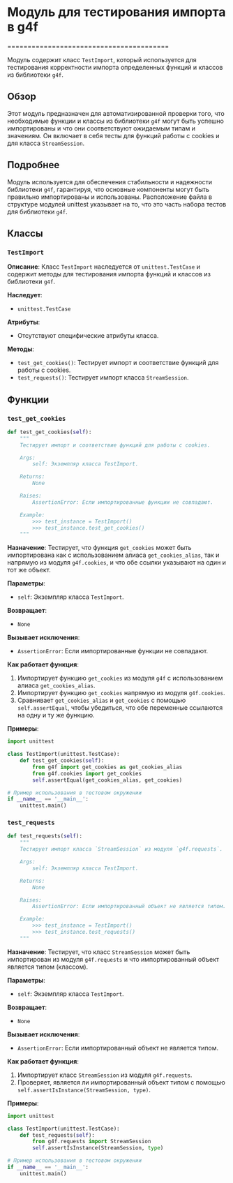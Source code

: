 # Модуль для тестирования импорта в g4f
========================================

Модуль содержит класс `TestImport`, который используется для тестирования корректности импорта определенных функций и классов из библиотеки `g4f`.

## Обзор

Этот модуль предназначен для автоматизированной проверки того, что необходимые функции и классы из библиотеки `g4f` могут быть успешно импортированы и что они соответствуют ожидаемым типам и значениям. Он включает в себя тесты для функций работы с cookies и для класса `StreamSession`.

## Подробнее

Модуль используется для обеспечения стабильности и надежности библиотеки `g4f`, гарантируя, что основные компоненты могут быть правильно импортированы и использованы. Расположение файла в структуре модулей unittest указывает на то, что это часть набора тестов для библиотеки `g4f`.

## Классы

### `TestImport`

**Описание**: Класс `TestImport` наследуется от `unittest.TestCase` и содержит методы для тестирования импорта функций и классов из библиотеки `g4f`.

**Наследует**:
- `unittest.TestCase`

**Атрибуты**:
- Отсутствуют специфические атрибуты класса.

**Методы**:
- `test_get_cookies()`: Тестирует импорт и соответствие функций для работы с cookies.
- `test_requests()`: Тестирует импорт класса `StreamSession`.

## Функции

### `test_get_cookies`

```python
def test_get_cookies(self):
    """
    Тестирует импорт и соответствие функций для работы с cookies.

    Args:
        self: Экземпляр класса TestImport.

    Returns:
        None

    Raises:
        AssertionError: Если импортированные функции не совпадают.

    Example:
        >>> test_instance = TestImport()
        >>> test_instance.test_get_cookies()
    """
```

**Назначение**: Тестирует, что функция `get_cookies` может быть импортирована как с использованием алиаса `get_cookies_alias`, так и напрямую из модуля `g4f.cookies`, и что обе ссылки указывают на один и тот же объект.

**Параметры**:
- `self`: Экземпляр класса `TestImport`.

**Возвращает**:
- `None`

**Вызывает исключения**:
- `AssertionError`: Если импортированные функции не совпадают.

**Как работает функция**:
1. Импортирует функцию `get_cookies` из модуля `g4f` с использованием алиаса `get_cookies_alias`.
2. Импортирует функцию `get_cookies` напрямую из модуля `g4f.cookies`.
3. Сравнивает `get_cookies_alias` и `get_cookies` с помощью `self.assertEqual`, чтобы убедиться, что обе переменные ссылаются на одну и ту же функцию.

**Примеры**:
```python
import unittest

class TestImport(unittest.TestCase):
    def test_get_cookies(self):
        from g4f import get_cookies as get_cookies_alias
        from g4f.cookies import get_cookies
        self.assertEqual(get_cookies_alias, get_cookies)

# Пример использования в тестовом окружении
if __name__ == '__main__':
    unittest.main()
```

### `test_requests`

```python
def test_requests(self):
    """
    Тестирует импорт класса `StreamSession` из модуля `g4f.requests`.

    Args:
        self: Экземпляр класса TestImport.

    Returns:
        None

    Raises:
        AssertionError: Если импортированный объект не является типом.

    Example:
        >>> test_instance = TestImport()
        >>> test_instance.test_requests()
    """
```

**Назначение**: Тестирует, что класс `StreamSession` может быть импортирован из модуля `g4f.requests` и что импортированный объект является типом (классом).

**Параметры**:
- `self`: Экземпляр класса `TestImport`.

**Возвращает**:
- `None`

**Вызывает исключения**:
- `AssertionError`: Если импортированный объект не является типом.

**Как работает функция**:
1. Импортирует класс `StreamSession` из модуля `g4f.requests`.
2. Проверяет, является ли импортированный объект типом с помощью `self.assertIsInstance(StreamSession, type)`.

**Примеры**:
```python
import unittest

class TestImport(unittest.TestCase):
    def test_requests(self):
        from g4f.requests import StreamSession
        self.assertIsInstance(StreamSession, type)

# Пример использования в тестовом окружении
if __name__ == '__main__':
    unittest.main()